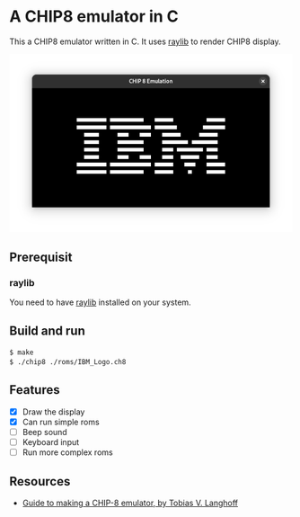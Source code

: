 # A CHIP8 emulator in C

This a CHIP8 emulator written in C. It uses
[raylib](https://www.raylib.com/) to render CHIP8 display.

![ibm logo](./img/ibm-logo.png)

## Prerequisit
### raylib
You need to have [raylib](https://github.com/raysan5/raylib) installed on your system.

## Build and run
```bash
$ make
$ ./chip8 ./roms/IBM_Logo.ch8
```

## Features
  * [x] Draw the display
  * [x] Can run simple roms
  * [ ] Beep sound
  * [ ] Keyboard input
  * [ ] Run more complex roms

## Resources
- [Guide to making a CHIP-8 emulator, by Tobias V. Langhoff](https://tobiasvl.github.io/blog/write-a-chip-8-emulator/)
